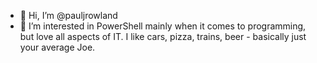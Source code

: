 - 👋 Hi, I’m @pauljrowland
- 👀 I’m interested in PowerShell mainly when it comes to programming, but love all aspects of IT. I like cars, pizza, trains, beer - basically just your average Joe. 

<!---
pauljrowland/pauljrowland is a ✨ special ✨ repository because its `README.md` (this file) appears on your GitHub profile.
You can click the Preview link to take a look at your changes.
--->
